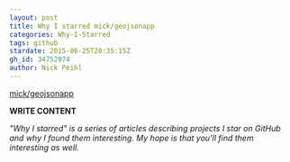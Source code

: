 ```yaml
---
layout: post
title: Why I starred mick/geojsonapp
categories: Why-I-Starred
tags: github
stardate: 2015-06-25T20:35:15Z
gh_id: 34752974
author: Nick Peihl
---
```


[mick/geojsonapp](star.repo.html_url)

**WRITE CONTENT**

*"Why I starred" is a series of articles describing projects I star on GitHub and why I found them interesting. My hope is that you'll find them interesting as well.*

